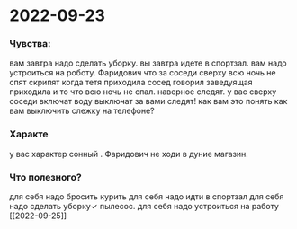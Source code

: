 # 2022-09-23
### Чувства:
вам завтра надо сделать уборку.
вы завтра идете в спортзал.
вам надо устроиться на роботу.
Фаридович что за соседи сверху всю ночь не спят скрипят
когда тетя приходила сосед говорил заведуящая приходила и то что всю ночь не спал. наверное следят.
у вас сверху соседи включат воду выключат
за вами следят! как вам это понять
как вам выключить слежку на телефоне?
### Xаракте
у вас характер сонный .
Фаридович не ходи в дуние магазин.
### Что полезного?
для себя надо бросить курить
для себя надо идти в спортзал
для себя надо сделать уборку✓ пылесос.
для себя надо устроиться на работу
[[2022-09-25]]